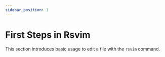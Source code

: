 ```yaml
---
sidebar_position: 1
---
```


# First Steps in Rsvim

This section introduces basic usage to edit a file with the `rsvim` command.
